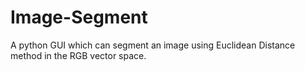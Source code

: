 # Image-Segment
A python GUI which can segment an image using Euclidean Distance method in the RGB vector space. 
